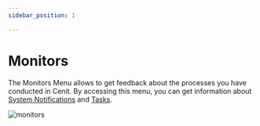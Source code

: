 ```yaml
---
sidebar_position: 1

---
```


# Monitors

The Monitors Menu allows to get feedback about the processes you have conducted  in Cenit. By accessing this menu, you can get information about [System Notifications](monitors/system_notification.md) and [Tasks](monitors/tasks.md).

![monitors](https://user-images.githubusercontent.com/54523080/153075147-87e7d4a7-be48-4c60-a1d9-023c19ee1219.png)